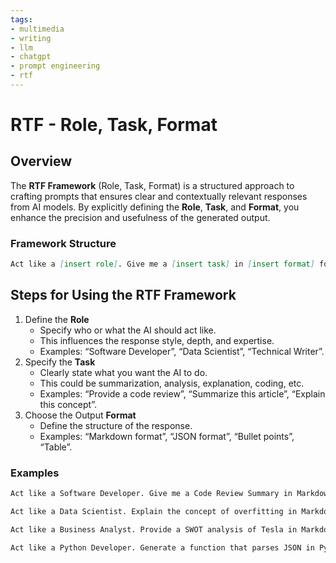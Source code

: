 ```yaml
---
tags:
- multimedia
- writing
- llm
- chatgpt
- prompt engineering
- rtf
---
```


# RTF - Role, Task, Format

## Overview

The **RTF Framework** (Role, Task, Format) is a structured approach to crafting prompts that ensures clear and contextually relevant responses from AI models. By explicitly defining the **Role**, **Task**, and **Format**, you enhance the precision and usefulness of the generated output.

### Framework Structure

```md
Act like a [insert role]. Give me a [insert task] in [insert format] format.
```

## Steps for Using the RTF Framework
1. Define the **Role**
    - Specify who or what the AI should act like.
    - This influences the response style, depth, and expertise.
    - Examples: “Software Developer”, “Data Scientist”, “Technical Writer”.
2. Specify the **Task**
    - Clearly state what you want the AI to do.
    - This could be summarization, analysis, explanation, coding, etc.
    - Examples: “Provide a code review”, “Summarize this article”, “Explain this concept”.
3. Choose the Output **Format**
    - Define the structure of the response.
    - Examples: “Markdown format”, “JSON format”, “Bullet points”, “Table”.

### Examples
```md
Act like a Software Developer. Give me a Code Review Summary in Markdown format.
```

```md
Act like a Data Scientist. Explain the concept of overfitting in Markdown format.
```

```md
Act like a Business Analyst. Provide a SWOT analysis of Tesla in Markdown format.
```

```md
Act like a Python Developer. Generate a function that parses JSON in Python code.
```
